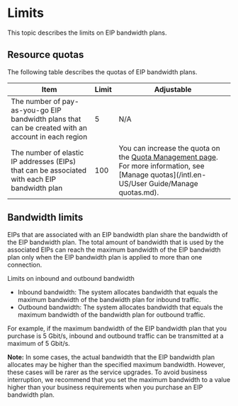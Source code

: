 # Limits

This topic describes the limits on EIP bandwidth plans.

## Resource quotas

The following table describes the quotas of EIP bandwidth plans.

|Item|Limit|Adjustable|
|----|-----|----------|
|The number of pay-as-you-go EIP bandwidth plans that can be created with an account in each region|5|N/A|
|The number of elastic IP addresses \(EIPs\) that can be associated with each EIP bandwidth plan|100|You can increase the quota on the [Quota Management page](https://vpc.console.aliyun.com/quota). For more information, see [Manage quotas](/intl.en-US/User Guide/Manage quotas.md). |

## Bandwidth limits

EIPs that are associated with an EIP bandwidth plan share the bandwidth of the EIP bandwidth plan. The total amount of bandwidth that is used by the associated EIPs can reach the maximum bandwidth of the EIP bandwidth plan only when the EIP bandwidth plan is applied to more than one connection.

Limits on inbound and outbound bandwidth

-   Inbound bandwidth: The system allocates bandwidth that equals the maximum bandwidth of the bandwidth plan for inbound traffic.
-   Outbound bandwidth: The system allocates bandwidth that equals the maximum bandwidth of the bandwidth plan for outbound traffic.

For example, if the maximum bandwidth of the EIP bandwidth plan that you purchase is 5 Gbit/s, inbound and outbound traffic can be transmitted at a maximum of 5 Gbit/s.

**Note:** In some cases, the actual bandwidth that the EIP bandwidth plan allocates may be higher than the specified maximum bandwidth. However, these cases will be rarer as the service upgrades. To avoid business interruption, we recommend that you set the maximum bandwidth to a value higher than your business requirements when you purchase an EIP bandwidth plan.

